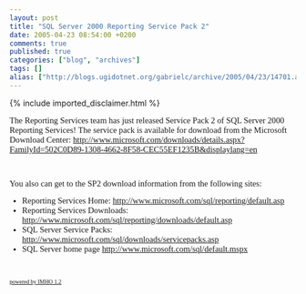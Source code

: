 ```yaml
---
layout: post
title: "SQL Server 2000 Reporting Service Pack 2"
date: 2005-04-23 08:54:00 +0200
comments: true
published: true
categories: ["blog", "archives"]
tags: []
alias: ["http://blogs.ugidotnet.org/gabrielc/archive/2005/04/23/14701.aspx"]
---
```

<!-- more -->
{% include imported_disclaimer.html %}
<FONT face=Verdana size=2>
<P class=MsoNormal><SPAN style="FONT-SIZE: 11pt">The Reporting Services team has 
just released Service Pack 2 of SQL Server 2000 Reporting Services!&nbsp;The 
service pack is available for download from the Microsoft Download Center: <A title=http://www.microsoft.com/downloads/details.aspx?FamilyId=502C0D89-1308-4662-8F58-CEC55EF1235B&amp;displaylang=en href="http://www.microsoft.com/downloads/details.aspx?FamilyId=502C0D89-1308-4662-8F58-CEC55EF1235B&displaylang=en"><SPAN title=http://www.microsoft.com/downloads/details.aspx?FamilyId=502C0D89-1308-4662-8F58-CEC55EF1235B&amp;displaylang=en>http://www.microsoft.com/downloads/details.aspx?FamilyId=502C0D89-1308-4662-8F58-CEC55EF1235B&amp;displaylang=en</SPAN></A><?xml:namespace prefix = o ns = "urn:schemas-microsoft-com:office:office" /><o:p></o:p></SPAN></P>
<P class=MsoNormal><SPAN style="FONT-SIZE: 11pt">&nbsp;<o:p></o:p></SPAN></P>
<P class=MsoNormal><SPAN style="FONT-SIZE: 11pt">You also can get to the SP2 
download information from the following sites:<o:p></o:p></SPAN></P>
<UL style="MARGIN-TOP: 0in" type=disc>
  <LI class=MsoNormal   style="mso-list: l0 level1 lfo1; tab-stops: list .5in"><SPAN   style="FONT-SIZE: 11pt">Reporting Services Home: <A   title=http://www.microsoft.com/sql/reporting/default.asp   href="http://www.microsoft.com/sql/reporting/default.asp">http://www.microsoft.com/sql/reporting/default.asp</A> 
  <o:p></o:p></SPAN>
  <LI class=MsoNormal   style="mso-list: l0 level1 lfo1; tab-stops: list .5in"><SPAN   style="FONT-SIZE: 11pt">Reporting Services Downloads: <A   title=http://www.microsoft.com/sql/reporting/downloads/default.asp   href="http://www.microsoft.com/sql/reporting/downloads/default.asp">http://www.microsoft.com/sql/reporting/downloads/default.asp</A> 
  <o:p></o:p></SPAN>
  <LI class=MsoNormal   style="mso-list: l0 level1 lfo1; tab-stops: list .5in"><SPAN   style="FONT-SIZE: 11pt">SQL Server Service Packs: <A   title=http://www.microsoft.com/sql/downloads/servicepacks.asp   href="http://www.microsoft.com/sql/downloads/servicepacks.asp">http://www.microsoft.com/sql/downloads/servicepacks.asp</A> 
  <o:p></o:p></SPAN>
  <LI class=MsoNormal   style="mso-list: l0 level1 lfo1; tab-stops: list .5in"><SPAN   style="FONT-SIZE: 11pt">SQL Server home page <A   title=http://www.microsoft.com/sql/default.mspx   href="http://www.microsoft.com/sql/default.mspx">http://www.microsoft.com/sql/default.mspx</A> 
  <o:p></o:p></SPAN></LI></UL>
<P class=MsoNormal><SPAN style="FONT-SIZE: 11pt"><o:p>&nbsp;</o:p></SPAN></P>
</FONT>
<FONT face=Verdana size=2><P><A href="http://imhoproject.org/"><FONT face=Verdana size=1>powered by IMHO 1.2</FONT></A></P></FONT><!-- Powered by IMHO Instant Blogger Copyright (c) 2004 A.Boschin - http://www.elite.boschin.it -->
